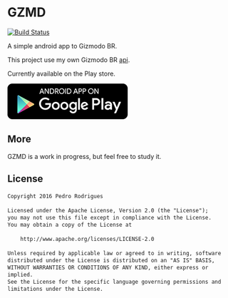 # GZMD

[![Build Status][travis-image]][travis-url]

A simple android app to Gizmodo BR.

This project use my own Gizmodo BR [api][gizmodo-api].

Currently available on the Play store.

[![Play Store Badge](./assets/en-play-badge.png)][app-url]

## More

GZMD is a work in progress, but feel free to study it.

## License

    Copyright 2016 Pedro Rodrigues

    Licensed under the Apache License, Version 2.0 (the "License");
    you may not use this file except in compliance with the License.
    You may obtain a copy of the License at

        http://www.apache.org/licenses/LICENSE-2.0

    Unless required by applicable law or agreed to in writing, software
    distributed under the License is distributed on an "AS IS" BASIS,
    WITHOUT WARRANTIES OR CONDITIONS OF ANY KIND, either express or implied.
    See the License for the specific language governing permissions and
    limitations under the License.

[travis-image]: https://travis-ci.org/hpedrorodrigues/GZMD.svg?branch=master
[travis-url]: https://travis-ci.org/hpedrorodrigues/GZMD
[gizmodo-api]: https://github.com/hpedrorodrigues/GizmodoBr
[app-url]: https://play.google.com/store/apps/details?id=com.hpedrorodrigues.gzmd